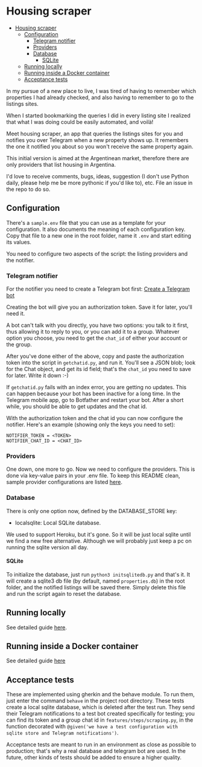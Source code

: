# Housing scraper

- [Housing scraper](#housing-scraper)
  - [Configuration](#configuration)
    - [Telegram notifier](#telegram-notifier)
    - [Providers](#providers)
    - [Database](#database)
      - [SQLite](#sqlite)
  - [Running locally](#running-locally)
  - [Running inside a Docker container](#running-inside-a-docker-container)
  - [Acceptance tests](#acceptance-tests)

In my pursue of a new place to live, I was tired of having to remember which properties I had already checked, and also having to remember to go to the listings sites.

When I started bookmarking the queries I did in every listing site I realized that what I was doing could be easily automated, and voilà!

Meet housing scraper, an app that queries the listings sites for you and notifies you over Telegram when a new property shows up. It remembers the one it notified you about so you won't receive the same property again.

This initial version is aimed at the Argentinean market, therefore there are only providers that list housing in Argentina.

I'd love to receive comments, bugs, ideas, suggestion (I don't use Python daily, please help me be more pythonic if you'd like to), etc. File an issue in the repo to do so.

## Configuration

There's a `sample.env` file that you can use as a template for your configuration. It also documents the meaning of each configuration key.
Copy that file to a new one in the root folder, name it `.env` and start editing its values.

You need to configure two aspects of the script: the listing providers and the notifier.

### Telegram notifier

For the notifier you need to create a Telegram bot first: [Create a Telegram bot](https://core.telegram.org/bots)

Creating the bot will give you an authorization token. Save it for later, you'll need it.

A bot can't talk with you directly, you have two options: you talk to it first, thus allowing it to reply to you, or you can add it to a group. Whatever option you choose, you need to get the `chat_id` of either your account or the group.

After you've done either of the above, copy and paste the authorization token into the script in `getchatid.py`, and run it. You'll see a JSON blob; look for the Chat object, and get its id field; that's the `chat_id` you need to save for later. Write it down :-)

If `getchatid.py` fails with an index error, you are getting no updates. This can happen because your bot has been inactive for a long time. In the Telegram mobile app, go to Botfather and restart your bot. After a short while, you should be able to get updates and the chat id.

With the authorization token and the chat id you can now configure the notifier. Here's an example (showing only the keys you need to set):

```
NOTIFIER_TOKEN = <TOKEN>
NOTIFIER_CHAT_ID = <CHAT_ID>
```

### Providers

One down, one more to go. Now we need to configure the providers. This is done via key-value pairs in your .env file. To keep this README clean, sample provider configurations are listed [here](docs/providers.md).

### Database

There is only one option now, defined by the DATABASE_STORE key:

- localsqlite: Local SQLite database.

We used to support Heroku, but it's gone. So it will be just local sqlite until we find a new free alternative. Although we will probably just keep a pc on running the sqlite version all day.

#### SQLite

To initialize the database, just run `python3 initsqlitedb.py` and that's it. It will create a sqlite3 db file (by default, named `properties.db`) in the root folder, and the notified listings will be saved there. Simply delete this file and run the script again to reset the database.

## Running locally

See detailed guide [here](docs/local.md).

## Running inside a Docker container

See detailed guide [here](docs/docker.md)

## Acceptance tests

These are implemented using gherkin and the behave module. To run them, just enter the command `behave` in the project root directory. These tests create a local sqlite database, which is deleted after the test run. They send their Telegram notifications to a test bot created specifically for testing; you can find its token and a group chat id in `features/steps/scraping.py`, in the function decorated with `@given('we have a test configuration with sqlite store and Telegram notifications')`.

Acceptance tests are meant to run in an environment as close as possible to production; that's why a real database and telegram bot are used. In the future, other kinds of tests should be added to ensure a higher quality.
